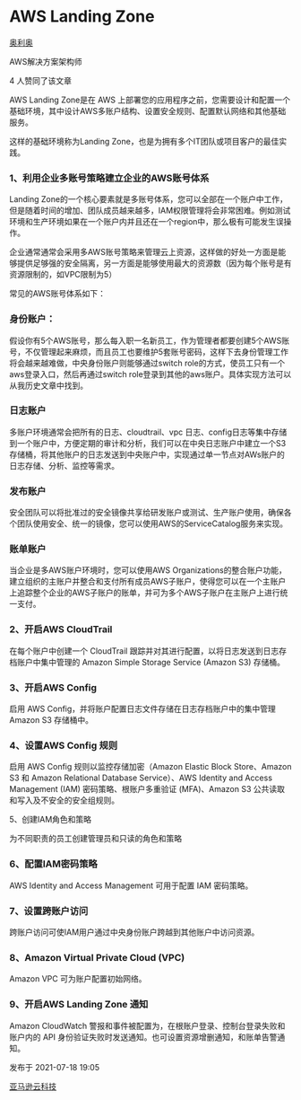 # AWS Landing Zone

[奥利奥](https://www.zhihu.com/people/xia-xia-31-26)

AWS解决方案架构师

4 人赞同了该文章

AWS Landing Zone是在 AWS 上部署您的应用程序之前，您需要设计和配置一个基础环境，其中设计AWS多账户结构、设置安全规则、配置默认网络和其他基础服务。 

这样的基础环境称为Landing Zone，也是为拥有多个IT团队或项目客户的最佳实践。

### 1、利用企业多账号策略建立企业的AWS账号体系

Landing Zone的一个核心要素就是多账号体系，您可以全部在一个账户中工作，但是随着时间的增加、团队成员越来越多，IAM权限管理将会非常困难。例如测试环境和生产环境如果在一个账户内并且还在一个region中，那么极有可能发生误操作。

企业通常通常会采用多AWS账号策略来管理云上资源，这样做的好处一方面是能够提供足够强的安全隔离，另一方面是能够使用最大的资源数（因为每个账号是有资源限制的，如VPC限制为5）

常见的AWS账号体系如下：

### 身份账户：

假设你有5个AWS账号，那么每入职一名新员工，作为管理者都要创建5个AWS账号，不仅管理起来麻烦，而且员工也要维护5套账号密码，这样下去身份管理工作将会越来越难做，中央身份账户则能够通过switch role的方式，使员工只有一个aws登录入口，然后再通过switch role登录到其他的aws账户。具体实现方法可以从我历史文章中找到。

### 日志账户

多账户环境通常会把所有的日志、cloudtrail、vpc 日志、config日志等集中存储到一个账户中，方便定期的审计和分析，我们可以在中央日志账户中建立一个S3存储桶，将其他账户的日志发送到中央账户中，实现通过单一节点对AWs账户的日志存储、分析、监控等需求。

### 发布账户

安全团队可以将批准过的安全镜像共享给研发账户或测试、生产账户使用，确保各个团队使用安全、统一的镜像，您可以使⽤AWS的ServiceCatalog服务来实现。

### 账单账户

当企业是多AWS账户环境时，您可以使⽤AWS Organizations的整合账户功能，建⽴组织的主账户并整合和⽀付所有成员AWS⼦账户，使得您可以在⼀个主账户上追踪整个企业的AWS⼦账户的账单，并可为多个AWS⼦账户在主账户上进⾏统⼀⽀付。

### 2、开启AWS CloudTrail

在每个账户中创建一个 CloudTrail 跟踪并对其进行配置，以将日志发送到日志存档账户中集中管理的 Amazon Simple Storage Service (Amazon S3) 存储桶。

### 3、开启AWS Config

启用 AWS Config，并将账户配置日志文件存储在日志存档账户中的集中管理 Amazon S3 存储桶中。

### 4、设置AWS Config 规则

启用 AWS Config 规则以监控存储加密（Amazon Elastic Block Store、Amazon S3 和 Amazon Relational Database Service）、AWS Identity and Access Management (IAM) 密码策略、根账户多重验证 (MFA)、Amazon S3 公共读取和写入及不安全的安全组规则。

5、创建IAM角色和策略

为不同职责的员工创建管理员和只读的角色和策略

### 6、配置IAM密码策略

AWS Identity and Access Management 可用于配置 IAM 密码策略。

### 7、设置跨账户访问

跨账户访问可使IAM用户通过中央身份账户跨越到其他账户中访问资源。

### 8、Amazon Virtual Private Cloud (VPC)

Amazon VPC 可为账户配置初始网络。

### 9、开启AWS Landing Zone 通知

Amazon CloudWatch 警报和事件被配置为，在根账户登录、控制台登录失败和账户内的 API 身份验证失败时发送通知。也可设置资源增删通知，和账单告警通知。

发布于 2021-07-18 19:05

[亚马逊云科技](https://www.zhihu.com/topic/19558548)